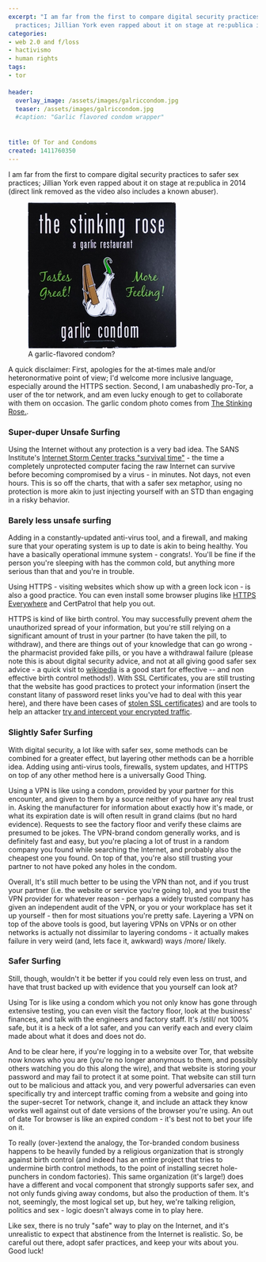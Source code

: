 ```yaml
---
excerpt: "I am far from the first to compare digital security practices to safer sex
  practices; Jillian York even rapped about it on stage at re:publica in 2014"
categories:
- web 2.0 and f/loss
- hactivismo
- human rights
tags:
- tor

header:
  overlay_image: /assets/images/galriccondom.jpg
  teaser: /assets/images/galriccondom.jpg
  #caption: "Garlic flavored condom wrapper"


title: Of Tor and Condoms
created: 1411760350
---
```

I am far from the first to compare digital security practices to safer sex practices; Jillian York even rapped about it on stage at re:publica in 2014 (direct link removed as the video also includes a known abuser). <!--Heck, you can even see a rap career blooming as <a href="https://twitter.com/jilliancyork">Jillian York</a> and <a href="https://twitter.com/ioerror">Jacob Appelbaum</a> suggest that it's time that we <a href="https://www.youtube.com/watch?v=BBgZyV4iltw">"talk about P-G-P" at re:publica</a>.-->

<figure>
    <a href="/assets/images/galriccondom.jpg"><img src="/assets/images/galriccondom.jpg"></a>
    <figcaption>A garlic-flavored condom?</figcaption>
</figure>


A quick disclaimer: First, apologies for the at-times male and/or heteronormative point of view; I'd welcome more inclusive language, especially around the HTTPS section. Second, I am unabashedly pro-Tor, a user of the tor network, and am even lucky enough to get to collaborate with them on occasion. The garlic condom photo comes from <a href="https://thestinkingrosestore.com/display.aspx?catid=23,33&pid=2201" target="_blank" border="0">The Stinking Rose.</a>.

<h3>Super-duper Unsafe Surfing</h3>
Using the Internet without any protection is a very bad idea. The SANS Institute's <a href="https://isc.sans.edu/survivaltime.html">Internet Storm Center tracks "survival time"</a> - the time a completely unprotected computer facing the raw Internet can survive before becoming compromised by a virus - in minutes.  Not days, not even hours. This is so off the charts, that with a safer sex metaphor, using no protection is more akin to just injecting yourself with an STD than engaging in a risky behavior.

<h3>Barely less unsafe surfing</h3>
Adding in a constantly-updated anti-virus tool, and a firewall, and making sure that your operating system is up to date is akin to being healthy.  You have a basically operational immune system - congrats!.  You'll be fine if the person you're sleeping with has the common cold, but anything more serious than that and you're in trouble.

Using HTTPS  - visiting websites which show up with a green lock icon - is also a good practice.  You can even install some browser plugins like <a href="https://www.eff.org/https-everywhere" target="_blank">HTTPS Everywhere</a> and CertPatrol that help you out.

HTTPS is kind of like birth control.  You may successfully prevent *ahem* the unauthorized spread of your information, but you're still relying on a significant amount of trust in your partner (to have taken the pill, to withdraw), and there are things out of your knowledge that can go wrong - the pharmacist provided fake pills, or you have a withdrawal failure (please note this is about digital security advice, and not at all giving good safer sex advice - a quick visit to <a href="https://en.wikipedia.org/wiki/Comparison_of_birth_control_methods">wikipedia</a> is a good start for effective -- and non effective birth control methods!). With SSL Certificates, you are still trusting that the website has good practices to protect your information (insert the constant litany of password reset links you've had to deal with this year here), and there have been cases of <a href="https://www.wired.com/2011/08/diginotar-breach/" target="_blank">stolen SSL certificates</a>) and are tools to help an attacker <a href="https://www.thoughtcrime.org/software/sslstrip/" target="_blank">try and intercept your encrypted traffic</a>.

<h3>Slightly Safer Surfing</h3>
With digital security, a lot like with safer sex, some methods can be combined for a greater effect, but layering other methods can be a horrible idea.  Adding using anti-virus tools, firewalls, system updates, and HTTPS on top of any other method here is a universally Good Thing.

Using a VPN is like using a condom, provided by your partner for this encounter, and given to them by a source neither of you have any real trust in.  Asking the manufacturer for information about exactly how it's made, or what its expiration date is will often result in  grand claims (but no hard evidence).  Requests to see the factory floor and verify these claims are presumed to be jokes.  The VPN-brand condom generally works, and is definitely fast and easy, but you're placing a lot of trust in a random company you found while searching the Internet, and probably also the cheapest one you found. On top of that, you're also still trusting your partner to not have poked any holes in the condom.

Overall, It's still much better to be using the VPN than not, and if you trust your partner (i.e. the website or service you're going to), and you trust the VPN provider for whatever reason - perhaps a widely trusted company has given an independent audit of the VPN, or you or your workplace has set it up yourself - then for most situations you're pretty safe. Layering a VPN on top of the above tools is good, but layering VPNs on VPNs or on other networks is actually not dissimilar to layering condoms - it actually makes failure in very weird (and, lets face it, awkward) ways /more/ likely.

<h3>Safer Surfing</h3>
Still, though, wouldn't it be better if you could rely even less on trust, and have that trust backed up with evidence that you yourself can look at?

Using Tor is like using a condom which you not only know has gone through extensive testing, you can even visit the factory floor, look at the business' finances, and talk with the engineers and factory staff. It's /still/ not 100% safe, but it is a heck of a lot safer, and you can verify each and every claim made about what it does and does not do.

And to be clear here, if you're logging in to a website over Tor, that website now knows who you are (you're no longer anonymous to them, and possibly others watching you do this along the wire), and that website is storing your password and may fail to protect it at some point.  That website can still turn out to be malicious and attack you, and very powerful adversaries can even specifically try and intercept traffic coming from a website and going into the super-secret Tor network, change it, and include an attack they know works well against out of date versions of the browser you're using.  An out of date Tor browser is like an expired condom - it's best not to bet your life on it.

To really (over-)extend the analogy, the Tor-branded condom business happens to be heavily funded by a religious organization that is strongly against birth control (and indeed has an entire project that tries to undermine birth control methods, to the point of installing secret hole-punchers in condom factories).  This same organization (it's large!) does have a different and vocal component that strongly supports safer sex, and not only funds giving away condoms, but also the production of them.  It's not, seemingly, the most logical set up, but hey, we're talking religion, politics and sex - logic doesn't always come in to play here.

Like sex, there is no truly "safe" way to play on the Internet, and it's unrealistic to expect that abstinence from the Internet is realistic. So, be careful out there, adopt safer practices, and keep your wits about you.  Good luck!
